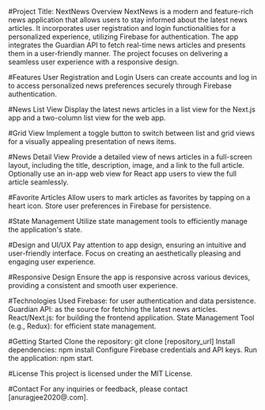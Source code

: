 #Project Title: NextNews
Overview
NextNews is a modern and feature-rich news application that allows users to stay informed about the latest news articles. It incorporates user registration and login functionalities for a personalized experience, utilizing Firebase for authentication. The app integrates the Guardian API to fetch real-time news articles and presents them in a user-friendly manner. The project focuses on delivering a seamless user experience with a responsive design.

#Features
User Registration and Login
Users can create accounts and log in to access personalized news preferences securely through Firebase authentication.

#News List View
Display the latest news articles in a list view for the Next.js app and a two-column list view for the web app.

#Grid View
Implement a toggle button to switch between list and grid views for a visually appealing presentation of news items.

#News Detail View
Provide a detailed view of news articles in a full-screen layout, including the title, description, image, and a link to the full article.
Optionally use an in-app web view for React app users to view the full article seamlessly.

#Favorite Articles
Allow users to mark articles as favorites by tapping on a heart icon.
Store user preferences in Firebase for persistence.

#State Management
Utilize state management tools to efficiently manage the application's state.

#Design and UI/UX
Pay attention to app design, ensuring an intuitive and user-friendly interface.
Focus on creating an aesthetically pleasing and engaging user experience.

#Responsive Design
Ensure the app is responsive across various devices, providing a consistent and smooth user experience.

#Technologies Used
Firebase: for user authentication and data persistence.
Guardian API: as the source for fetching the latest news articles.
React/Next.js: for building the frontend application.
State Management Tool (e.g., Redux): for efficient state management.

#Getting Started
Clone the repository: git clone [repository_url]
Install dependencies: npm install
Configure Firebase credentials and API keys.
Run the application: npm start.

#License
This project is licensed under the MIT License.

#Contact
For any inquiries or feedback, please contact [anuragjee2020@.com].

